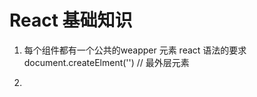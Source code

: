 # React 基础知识 
  1. 每个组件都有一个公共的weapper 元素   react 语法的要求
    document.createElment('') //  最外层元素

  2. 